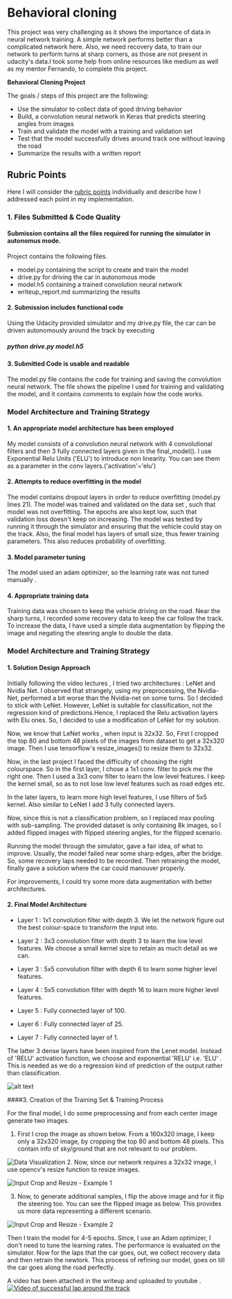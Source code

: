 
# Behavioral cloning

  This project was very challenging as it shows the importance of data in neural network training.
 A simple network performs better than a complicated network here. Also, we need recovery data, to train our network to
 perform turns at sharp corners, as those are not present in udacity's data.I took some help from online resources like medium 
 as well as my mentor Fernando, to complete this project.


**Behavioral Cloning Project**

The goals / steps of this project are the following:
* Use the simulator to collect data of good driving behavior
* Build, a convolution neural network in Keras that predicts steering angles from images
* Train and validate the model with a training and validation set
* Test that the model successfully drives around track one without leaving the road
* Summarize the results with a written report


## Rubric Points
Here I will consider the [rubric points](https://review.udacity.com/#!/rubrics/432/view) individually and describe how I addressed each point in my implementation.  

### 1. Files Submitted & Code Quality

####  Submission contains all the files required for running the simulator in autonomus mode.

Project contains the following files.
* model.py containing the script to create and train the model
* drive.py for driving the car in autonomous mode
* model.h5 containing a trained convolution neural network 
* writeup_report.md summarizing the results

#### 2. Submission includes functional code
Using the Udacity provided simulator and my drive.py file, the car can be driven autonomously around the track by executing


##### python drive.py model.h5

#### 3. Submitted Code is usable and readable
The model.py file contains the code for training and saving the convolution neural network. The file shows the pipeline I used for training and validating the model, and it contains comments to explain how the code works.


### Model Architecture and Training Strategy

#### 1. An appropriate model architecture has been employed

My model consists of a convolution neural network with 4 convolutional filters  and then 3 fully connected layers given in the final_model(). I use Exponential Relu Units ('ELU') to introduce non linearity. 
You can see them as a parameter in the conv layers.('activation'='elu')


#### 2. Attempts to reduce overfitting in the model

The model contains dropout layers in order to reduce overfitting (model.py lines 21).
The model was trained and validated on the data set , such that model was not overfitting. The epochs are also kept low, such that validation loss doesn't keep on increasing. The model was tested by running it through the simulator and ensuring that the vehicle could stay on the track. 
Also, the final model has layers of small size, thus fewer training parameters. This also reduces probability of overfitting.



#### 3. Model parameter tuning

The model used an adam optimizer, so the learning rate was not tuned manually .

#### 4. Appropriate training data

Training data was chosen to keep the vehicle driving on the road. Near the sharp turns, I recorded some recovery data to keep the car follow the track.
To increase the data, I have used a simple data augmentation by flipping the image and negating the steering angle to double the data.

### Model Architecture and Training Strategy

#### 1. Solution Design Approach

Initially following  the video lectures , I tried two architectures : LeNet and Nvidia Net. I observed that strangely, using my preprocessing, the Nvidia-Net, performed a bit worse than the Nvidia-net on some turns. So I decided to stick with LeNet. However, LeNet is suitable for classification, not the regression kind of predictions.Hence, I replaced the Relu activation layers with Elu ones. So, I decided to use a modification of LeNet for my solution. 

Now, we know that LeNet works , when input is 32x32. So, First I cropped the top 80 and bottom 48 pixels of the images from dataset  to get a 32x320 image. Then I use tensorflow's resize_images() to resize them to 32x32.

Now, in the last project I faced the difficulty of choosing the right colourspace. So in the first layer, I chose a 1x1 conv. filter to pick me the right one. Then I used a 3x3 conv filter to learn the low level features. I keep the kernel small, so as to not lose low level features such as road edges etc.

In the later layers, to learn more high level features, I use filters of 5x5 kernel. Also similar to LeNet I add 3 fully connected layers.

Now, since this is not a classification problem, so I replaced max pooling with sub-sampling.
The provided dataset is only containing 8k images, so I added flipped images with flipped steering angles, for the flipped scenario.

Running the model through the simulator, gave a fair idea, of what to improve. Usually, the model failed near some sharp edges, after the bridge. So, some recovery laps needed to be recorded. Then retraining the model, finally gave a solution where the car could manouver properly.

For improvements, I could try some more data augmentation with better architectures.




#### 2. Final Model Architecture

* Layer 1 :  1x1 convolution filter with depth 3. We let the network figure out the best colour-space to transform the input into.

* Layer 2 : 3x3 convolution filter with depth 3 to learn the low level features. We choose a small kernel size to retain as much detail as we can.

* Layer 3 : 5x5 convolution filter with depth 6 to learn some higher level features.

* Layer 4 : 5x5 convolution filter with depth 16 to learn more higher level features.

* Layer 5 : Fully connected layer of 100.

* Layer 6 : Fully connected layer of 25.

* Layer 7 : Fully connected layer of 1.

The latter 3 dense layers have been inspired from the Lenet model. Instead of 'RELU' activation function, we choose and exponential 'RELU' i.e. 'ELU' .
This is needed as we do a regression kind of prediction of the output rather than classification.

[//]: # (Image References)

[image1]: ./cropped_img.png "Cropped image"
[image2]: ./resized_img..png "Resized image"
[image3]: ./flipped_img.png "Flipped image"
[image4]: ./examples/youtube-screenshot.png "YouTube Video Link"




![alt text][image1]

####3. Creation of the Training Set & Training Process

For the final model, I do some preprocessing and from each center image generate
two images.

1. First I crop the image as shown below. From a 160x320 image, I keep only 
a 32x320 image, by cropping the top 80 and bottom 48 pixels. This contain info
of sky/ground that are not relevant to our problem.

![Data Visualization][image1]
2. Now, since our network requires a 32x32 image, I use opencv's resize function
to resize images.

![Input Crop and Resize - Example 1][image2]

3. Now, to generate additional samples, I flip the above image and for it flip the 
steering too. You can see the flipped image as below. This provides us more data 
representing a different scenario. 

![Input Crop and Resize - Example 2][image3]

Then I train the model for 4-5 epochs. Since, I use an Adam optimizer, I don't need to tune the learning rates. The performance is evaluated on the simulator.
Now for the laps that the car goes, out, we collect recovery data and then retrain the
newtork. This process of refining our model, goes on till the car goes along the road
perfectly.

A video has been attached in the writeup and uploaded to youtube .
[![Video of successful lap around the track][image4]](https://youtu.be/4BfWHKVV-Hk "Successful Lap on the Test Track - Behavioral Cloning")
